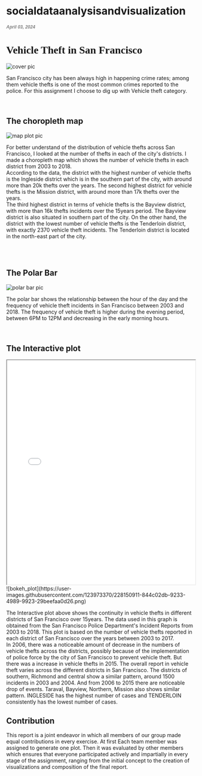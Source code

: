 # socialdataanalysisandvisualization
<html lang="EN">
  <head>
  <h1 style="color:grey; font-family:Helvetica; font-style:italic; font-size:12px">April 03, 2024</h1>
  <h1 style="font-family:garamond; font: size 12px;">Vehicle Theft in San Francisco</h1>
  </head>
  <body>

<div class="body-image">
            <img src="{{ site.baseurl }}/stealing-a-car.jpg" alt="cover pic">
        </div>

 <p>San Francisco city has been always high in happening crime rates; among them vehicle thefts is one of the most common crimes reported to the police. For this assignment I choose to dig up with Vehicle theft category.</p>
     <br>
    
  
   <h2> The choropleth map</h2>
    
 <div class="body-image">
            <img src="{{ site.baseurl }}/mapplot.png" alt="map plot pic">
        </div>

  <p>For better understand of the distribution of vehicle thefts across San Francisco, I looked at the number of thefts in each of the city's districts. I made a choropleth map which shows the number of vehicle thefts in each district from 2003 to 2018.
<br>
According to the data, the district with the highest number of vehicle thefts is the Ingleside district which is in the southern part of the city, with around more than 20k thefts over the years. The second highest district for vehicle thefts is the Mission district, with around more than 17k thefts over the years.
<br>
The third highest district in terms of vehicle thefts is the Bayview district, with more than 16k thefts incidents over the 15years period. The Bayview district is also situated in southern part of the city.
On the other hand, the district with the lowest number of vehicle thefts is the Tenderloin district, with exactly 2370 vehicle theft incidents. The Tenderloin district is located in the north-east part of the city. </p>
<br>
<br>
    
<h2>The Polar Bar</h2>
<div class="body-image">
            <img src="{{ site.baseurl }}/polarbar.png" alt="polar bar pic">
        </div>

  <p>The polar bar shows the relationship between the hour of the day and the frequency of vehicle theft incidents in San Francisco between 2003 and 2018.  The frequency of vehicle theft is higher during the evening period, between 6PM to 12PM and decreasing in the early morning hours.</p>
    <br>

<h2>The Interactive plot</h2>
    
<iframe src="{{ site.baseurl }}/interactive_plot.html" style="width: 100%; height: 600px; display: block; margin-left: auto; margin-right: auto;"></iframe>
![bokeh_plot](https://user-images.githubusercontent.com/123973370/228150911-844c02db-9233-4989-9923-29beefaa0d26.png)
    
 <p>The Interactive plot above shows the continuity in vehicle thefts in different districts of San Francisco over 15years. The data used in this graph is obtained from the San Francisco Police Department's Incident Reports from 2003 to 2018. This plot is based on the number of vehicle thefts reported in each district of San Francisco over the years between 2003 to 2017.
<br>
In 2006, there was a noticeable amount of decrease in the numbers of vehicle thefts across the districts, possibly because of the implementation of police force by the city of San Francisco to prevent vehicle theft. But there was a increase in vehicle thefts in 2015. The overall report in vehicle theft varies across the different districts in San Francisco. The districts of southern, Richmond and central show a similar pattern, around 1500 incidents in 2003 and 2004. And from 2006 to 2015 there are noticeable drop of events. Taraval, Bayview, Northern, Mission also shows similar pattern. INGLESIDE has the highest number of cases and TENDERLOIN consistently has the lowest number of cases.
<br>
   </p>

<h2>Contribution</h2>
This report is a joint endeavor in which all members of our group made equal contributions in every exercise. At first Each team member was assigned to generate one plot. Then it was evaluated by other members which ensures that everyone participated actively and impartially in every stage of the assignment, ranging from the initial concept to the creation of visualizations and composition of the final report.
